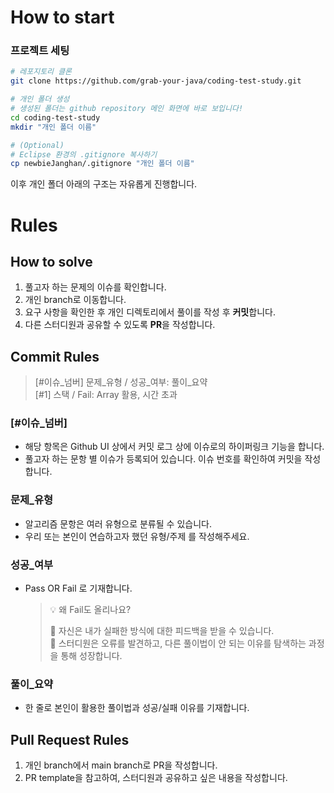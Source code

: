 # How to start
### 프로젝트 세팅
```bash
# 레포지토리 클론
git clone https://github.com/grab-your-java/coding-test-study.git

# 개인 폴더 생성
# 생성된 폴더는 github repository 메인 화면에 바로 보입니다!
cd coding-test-study
mkdir "개인 폴더 이름" 

# (Optional) 
# Eclipse 환경의 .gitignore 복사하기
cp newbieJanghan/.gitignore "개인 폴더 이름"
```

이후 개인 폴더 아래의 구조는 자유롭게 진행합니다.


# Rules
## How to solve
1. 풀고자 하는 문제의 이슈를 확인합니다.
2. 개인 branch로 이동합니다.
3. 요구 사항을 확인한 후 개인 디렉토리에서 풀이를 작성 후 **커밋**합니다.
4. 다른 스터디원과 공유할 수 있도록 **PR**을 작성합니다.

## Commit Rules
> [#이슈_넘버] 문제_유형 / 성공_여부: 풀이_요약  
> [#1] 스택 /  Fail: Array 활용, 시간 초과
### [#이슈_넘버]
- 해당 항목은 Github UI 상에서 커밋 로그 상에 이슈로의 하이퍼링크 기능을 합니다.  
- 풀고자 하는 문항 별 이슈가 등록되어 있습니다. 이슈 번호를 확인하여 커밋을 작성합니다.  

### 문제_유형
- 알고리즘 문항은 여러 유형으로 분류될 수 있습니다.  
- 우리 또는 본인이 연습하고자 했던 유형/주제 를 작성해주세요.   
 
### 성공_여부
- Pass OR Fail 로 기재합니다.
    > 💡 왜 Fail도 올리나요?   
    >
    >   🌱 자신은 내가 실패한 방식에 대한 피드백을 받을 수 있습니다.  
    >   💯 스터디원은 오류를 발견하고, 다른 풀이법이 안 되는 이유를 탐색하는 과정을 통해 성장합니다. 

### 풀이_요약
- 한 줄로 본인이 활용한 풀이법과 성공/실패 이유를 기재합니다.

## Pull Request Rules
1. 개인 branch에서 main branch로 PR을 작성합니다.
2. PR template을 참고하여, 스터디원과 공유하고 싶은 내용을 작성합니다.